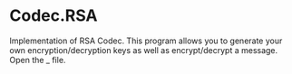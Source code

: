 # Codec.RSA
Implementation of RSA Codec. 
This program allows you to generate your own encryption/decryption keys as well as encrypt/decrypt a message.
Open the _ file.
